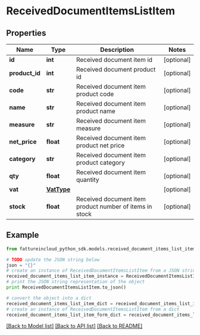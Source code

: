 # ReceivedDocumentItemsListItem


## Properties

Name | Type | Description | Notes
------------ | ------------- | ------------- | -------------
**id** | **int** | Received document item id | [optional] 
**product_id** | **int** | Received document product id | [optional] 
**code** | **str** | Received document item product code | [optional] 
**name** | **str** | Received document item product name | [optional] 
**measure** | **str** | Received document item measure | [optional] 
**net_price** | **float** | Received document item product net price | [optional] 
**category** | **str** | Received document item product category | [optional] 
**qty** | **float** | Received document item quantity | [optional] 
**vat** | [**VatType**](VatType.md) |  | [optional] 
**stock** | **float** | Received document item product number of items in stock | [optional] 

## Example

```python
from fattureincloud_python_sdk.models.received_document_items_list_item import ReceivedDocumentItemsListItem

# TODO update the JSON string below
json = "{}"
# create an instance of ReceivedDocumentItemsListItem from a JSON string
received_document_items_list_item_instance = ReceivedDocumentItemsListItem.from_json(json)
# print the JSON string representation of the object
print ReceivedDocumentItemsListItem.to_json()

# convert the object into a dict
received_document_items_list_item_dict = received_document_items_list_item_instance.to_dict()
# create an instance of ReceivedDocumentItemsListItem from a dict
received_document_items_list_item_form_dict = received_document_items_list_item.from_dict(received_document_items_list_item_dict)
```
[[Back to Model list]](../README.md#documentation-for-models) [[Back to API list]](../README.md#documentation-for-api-endpoints) [[Back to README]](../README.md)


